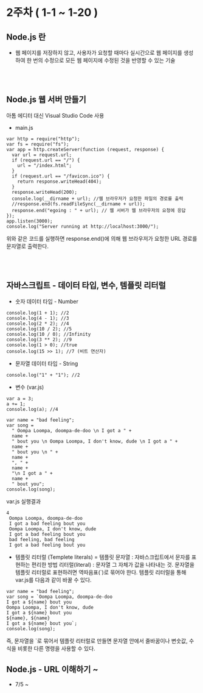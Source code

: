 # 2주차 ( 1-1 ~ 1-20 )

## Node.js 란
- 웹 페이지를 저장하지 않고, 사용자가 요청할 때마다 실시간으로 웹 페이지를 생성하여 한 번의 수정으로 모든 웹 페이지에 수정된 것을 반영할 수 있는 기술

<br><br>
## Node.js 웹 서버 만들기 
아톰 에디터 대신 Visual Studio Code 사용
- main.js
```
var http = require("http");
var fs = require("fs");
var app = http.createServer(function (request, response) {
  var url = request.url;
  if (request.url == "/") {
    url = "/index.html";
  }
  if (request.url == "/favicon.ico") {
    return response.writeHead(404);
  }
  response.writeHead(200);
  console.log(__dirname + url); //웹 브라우저가 요청한 파일의 경로를 출력
  //response.end(fs.readFileSync(__dirname + url));
  response.end("egoing : " + url); // 웹 서버가 웹 브라우저의 요청에 응답
});
app.listen(3000);
console.log("Server running at http://localhost:3000/");
```
위와 같은 코드를 실행하면 response.end()에 의해 웹 브라우저가 요청한 URL 경로를 문자열로 출력한다.

<br><br>
## 자바스크립트 - 데이터 타입, 변수, 템플릿 리터럴
- 숫자 데이터 타입 - Number
```
console.log(1 + 1); //2
console.log(4 - 1); //3
console.log(2 * 2); //4
console.log(10 / 2); //5
console.log(10 / 0); //Infinity
console.log(3 ** 2); //9
console.log(1 > 0); //true
console.log(15 >> 1); //7 (비트 연산자)
```
- 문자열 데이터 타입 - String
```
console.log("1" + "1"); //2
```
- 변수 (var.js)
```
var a = 3;
a += 1;
console.log(a); //4

var name = "bad feeling";
var song =
  " Oompa Loompa, doompa-de-doo \n I got a " +
  name +
  " bout you \n Oompa Loompa, I don't know, dude \n I got a " +
  name +
  " bout you \n " +
  name +
  ", " +
  name +
  "\n I got a " +
  name +
  " bout you";
console.log(song);
```
var.js 실행결과
```
4
 Oompa Loompa, doompa-de-doo 
 I got a bad feeling bout you
 Oompa Loompa, I don't know, dude
 I got a bad feeling bout you
 bad feeling, bad feeling
 I got a bad feeling bout you
```
- 템플릿 리터럴 (Templete literals) = 템플릿 문자열 : 자바스크립트에서 문자를 표현하는 편리한 방법
리터럴(literal) : 문자열 그 자체가 값을 나타내는 것. 문자열을 템플릿 리터럴로 표현하려면 역따음표(`)로 묶어야 한다.
템플릿 리터럴을 통해 var.js를 다음과 같이 바꿀 수 있다.
```
var name = "bad feeling";
var song = `Oompa Loompa, doompa-de-doo
I got a ${name} bout you
Oompa Loompa, I don't know, dude
I got a ${name} bout you 
${name}, ${name}
I got a ${name} bout you`;
console.log(song);
```
즉, 문자열을 `로 묶어서 템플릿 리터럴로 만들면 문자열 안에서 줄바꿈이나 변숫값, 수식을 비롯한 다른 명령을 사용할 수 있다.

## Node.js - URL 이해하기 ~
- 7/5 ~
